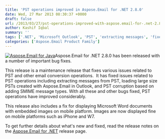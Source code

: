 ```yaml
---
title: 'PST operations improved in Aspose.Email for .NET 2.8.0'
date: Wed, 27 Mar 2013 08:30:37 +0000
draft: false
url: /2013/03/27/pst-operations-improved-with-aspose.email-for-.net-2.8.0/
author: Kashif Iqbal
summary: ''
tags: ['.NET', 'Microsoft Outlook', 'PST', 'extracting messages', 'fixes', 'maintenance release', 'product release']
categories: ['Aspose.Email Product Family']
---
```


[![Aspose.Email for Java][1]](https://blog.aspose.com/wp-content/uploads/sites/2/2012/02/aspose.email-logo120.jpg)Aspose.Email for .NET 2.8.0 has been released with a number of important bug fixes.

This release is a maintenance release that fixes various issues related to PST and other email conversion operations.  It has fixed issues related to PST operations including extracting messages from PST, loading large size PSTs created with Aspose.Email in Outlook, and PST corruption based on adding SMIME message types. With all these and other bugs fixed, PST operations have improved considerably.

This release also includes a fix for displaying Microsoft Word documents with embedded images on mobile platform. Images are now displayed fine on mobile platforms such as iPhone and W7.

To get further details about what's new and fixed, read the release notes on the [Aspose.Email for .NET][2] release page.




[1]: https://blog.aspose.com/wp-content/uploads/sites/2/2012/02/aspose.email-logo120.jpg "aspose.email-logo120"
[2]: http://www.aspose.com/community/files/51/.net-components/aspose.email-for-.net/category1411.aspx




